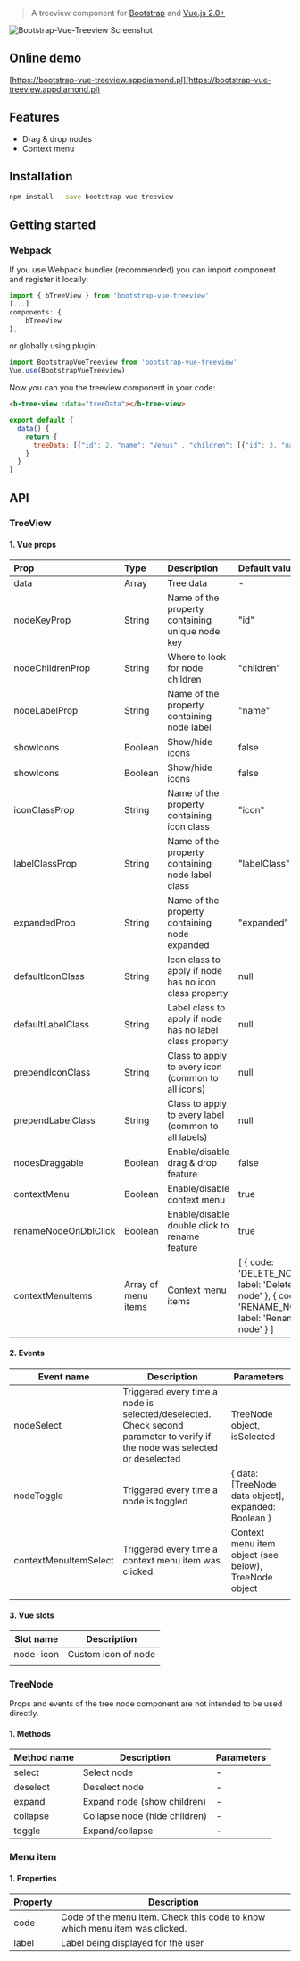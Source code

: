 

> A treeview component for [Bootstrap](https://getbootstrap.com/) and [Vue.js 2.0+](https://vuejs.org/)

![Bootstrap-Vue-Treeview Screenshot](https://raw.githubusercontent.com/kamil-lip/bootstrap-4-vue-treeview/master/screenshot.png)

## Online demo
[https://bootstrap-vue-treeview.appdiamond.pl](https://bootstrap-vue-treeview.appdiamond.pl)

## Features
- Drag & drop nodes
- Context menu

## Installation
```bash
npm install --save bootstrap-vue-treeview
```
## Getting started

### Webpack
If you use Webpack bundler (recommended) you can import component and register it locally:

```javascript
import { bTreeView } from 'bootstrap-vue-treeview'
[...]
components: {
	bTreeView
},
```
or globally using plugin:
```javascript
import BootstrapVueTreeview from 'bootstrap-vue-treeview'
Vue.use(BootstrapVueTreeview)
```

Now you can you the treeview component in your code:
```html
<b-tree-view :data="treeData"></b-tree-view>
```
```javascript
export default {
  data() {
    return {
      treeData: [{"id": 2, "name": "Venus" , "children": [{"id": 3, "name": "Neptune"}, {"id": 4, "name": "Stratus"} ] } ]
    }
  }
}
```

## API

### TreeView
#### 1. Vue props

| Prop             | Type          | Description            | Default value  | Required |
| :--------------- |:--------------|:-----------------------|:--------------|:------|
| data             | Array         | Tree data                      | - | Yes |
| nodeKeyProp      | String        | Name of the property containing unique node key | "id" | No |
| nodeChildrenProp | String        | Where to look for node children | "children" | No
| nodeLabelProp    | String        | Name of the property containing node label | "name" | No
| showIcons        | Boolean       | Show/hide icons        | false | No
| showIcons        | Boolean       | Show/hide icons        | false | No
| iconClassProp    | String        | Name of the property containing icon class | "icon" | No
| labelClassProp   | String        | Name of the property containing node label class | "labelClass" | No
| expandedProp     | String        | Name of the property containing node expanded | "expanded" | No
| defaultIconClass | String        | Icon class to apply if node has no icon class property | null | No
| defaultLabelClass| String        | Label class to apply if node has no label class property | null | No
| prependIconClass | String        | Class to apply to every icon (common to all icons) | null | No
| prependLabelClass| String        | Class to apply to every label (common to all labels) | null | No
| nodesDraggable   | Boolean       | Enable/disable drag & drop feature | false | No
| contextMenu      | Boolean       | Enable/disable context menu | true | No
| renameNodeOnDblClick | Boolean   | Enable/disable double click to rename feature | true | No
| contextMenuItems | Array of menu items         | Context menu items | [ { code: 'DELETE_NODE', label: 'Delete node' }, { code: 'RENAME_NODE', label: 'Rename node' } ] | No

#### 2. Events

| Event name            | Description                                                                                                                 | Parameters                                |
|-----------------------|-----------------------------------------------------------------------------------------------------------------------------|-------------------------------------------|
| nodeSelect            | Triggered every time a node is selected/deselected. Check second parameter to verify if the node was selected or deselected | TreeNode object, isSelected              |
| nodeToggle            | Triggered every time a node is toggled | { data: [TreeNode data object], expanded: Boolean }              |
| contextMenuItemSelect | Triggered every time a context menu item was clicked.                                                                       | Context menu item object (see below), TreeNode object |
|                       |                                                                                                                             |                                           |

#### 3. Vue slots

| Slot name             | Description                                                                                                                 |
|-----------------------|-----------------------------------------------------------------------------------------------------------------------------|
| node-icon             | Custom icon of node                                                                                                         |
|                       |                                                                                                                             |

### TreeNode

Props and events of the tree node component are not intended to be used directly.
#### 1. Methods
| Method name | Description                   | Parameters |
|-------------|-------------------------------|------------|
| select      | Select node                   | -          |
| deselect    | Deselect node                 | -          |
| expand      | Expand node (show children)   | -          |
| collapse    | Collapse node (hide children) | -          |
| toggle      | Expand/collapse               | -          |

### Menu item

#### 1. Properties

| Property | Description                        |
|----------|------------------------------------|
| code     | Code of the menu item. Check this code to know which menu item was clicked.            |
| label    | Label being displayed for the user |

